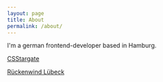 ```yaml
---
layout: page
title: About
permalink: /about/
---
```


I'm a german frontend-developer based in Hamburg.

[CSStargate](http://csstargate.schoenwald.media/)

[Rückenwind Lübeck](http://www.rueckenwind-luebeck.de/)
